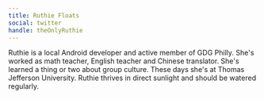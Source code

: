 ```yaml
---
title: Ruthie Floats
social: twitter
handle: theOnlyRuthie
---
```


Ruthie is a local Android developer and active member of GDG Philly.  She's worked as math teacher, English teacher and Chinese translator.  She's learned a thing or two about group culture.  These days she's at Thomas Jefferson University.  Ruthie thrives in direct sunlight and should be watered regularly.